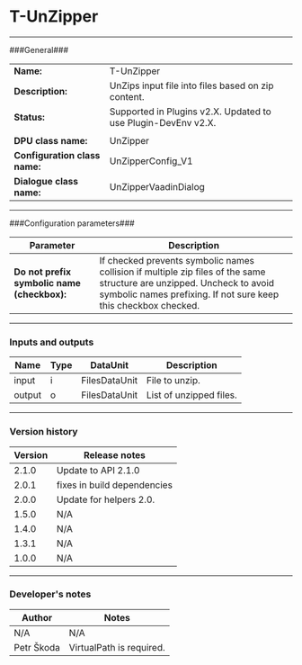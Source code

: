 # T-UnZipper #
----------

###General###

|                              |                                                  |
|------------------------------|--------------------------------------------------|
|**Name:**                     |T-UnZipper                                        |
|**Description:**              |UnZips input file into files based on zip content. |
|**Status:**                   |Supported in Plugins v2.X. Updated to use Plugin-DevEnv v2.X.       |
|                              |                      |
|**DPU class name:**           |UnZipper              | 
|**Configuration class name:** |UnZipperConfig_V1     |
|**Dialogue class name:**      |UnZipperVaadinDialog  |

***

###Configuration parameters###

|Parameter                                       |Description                                                              |                                                        
|------------------------------------------------|-------------------------------------------------------------------------|
|**Do not prefix symbolic name (checkbox):**     |If checked prevents symbolic names collision if multiple zip files of the same structure are unzipped. Uncheck to avoid symbolic names prefixing. If not sure keep this checkbox checked. |

***

### Inputs and outputs ###

|Name    |Type           |DataUnit      |Description            |
|--------|---------------|--------------|-----------------------|
|input   |i              |FilesDataUnit |File to unzip.          |
|output  |o              |FilesDataUnit |List of unzipped files. |

***

### Version history ###

|Version          |Release notes               |
|-----------------|----------------------------|
|2.1.0            | Update to API 2.1.0        |
|2.0.1            | fixes in build dependencies |
|2.0.0            |Update for helpers 2.0.     |
|1.5.0            |N/A                          |
|1.4.0            |N/A                          |
|1.3.1            |N/A                          |
|1.0.0            |N/A                          |

***

### Developer's notes ###

|Author           |Notes                           |
|-----------------|--------------------------------|
|N/A              |N/A                             |
|Petr Škoda       |VirtualPath is required.        |
